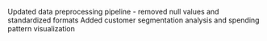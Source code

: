 Updated data preprocessing pipeline - removed null values and standardized formats
Added customer segmentation analysis and spending pattern visualization
